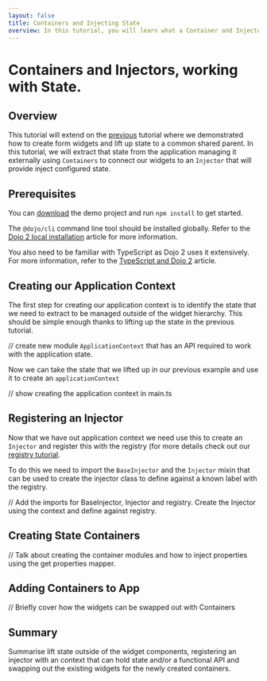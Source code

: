 ```yaml
---
layout: false
title: Containers and Injecting State
overview: In this tutorial, you will learn what a Container and Injector are and how to use them to manage external state and inject this into the parts of the widget tree.
---
```


# Containers and Injectors, working with State.

## Overview
This tutorial will extend on the [previous](../005_form_widgets/) tutorial where we demonstrated how to create form widgets and lift up state to a common shared parent. In this tutorial, we will extract that state from the application managing it externally using `Containers` to connect our widgets to an `Injector` that will provide inject configured state.

## Prerequisites
You can [download](../assets/005_form_widgets-initial.zip) the demo project and run `npm install` to get started.

The `@dojo/cli` command line tool should be installed globally. Refer to the [Dojo 2 local installation](../000_local_installation/) article for more information.

You also need to be familiar with TypeScript as Dojo 2 uses it extensively. For more information, refer to the [TypeScript and Dojo 2](../comingsoon.html) article.

## Creating our Application Context
The first step for creating our application context is to identify the state that we need to extract to be managed outside of the widget hierarchy. This should be simple enough thanks to lifting up the state in the previous tutorial.

// create new module `ApplicationContext` that has an API required to work with the application state.

Now we can take the state that we lifted up in our previous example and use it to create an `applicationContext`

// show creating the application context in main.ts

## Registering an Injector

Now that we have out application context we need use this to create an `Injector` and register this with the registry (for more details check out our [registry tutorial](../comingsoon.html).

To do this we need to import the `BaseInjector` and the `Injector` mixin that can be used to create the injector class to define against a known label with the registry.

// Add the imports for BaseInjector, Injector and registry. Create the Injector using the context and define against registry.

## Creating State Containers

// Talk about creating the container modules and how to inject properties using the get properties mapper.

## Adding Containers to App

// Briefly cover how the widgets can be swapped out with Containers

## Summary

Summarise lift state outside of the widget components, registering an injector with an context that can hold state and/or a functional API and swapping out the existing widgets for the newly created containers.
